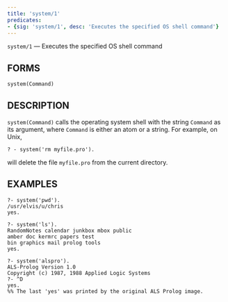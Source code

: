 ```yaml
---
title: 'system/1'
predicates:
- {sig: 'system/1', desc: 'Executes the specified OS shell command'}
---
```

`system/1` — Executes the specified OS shell command


## FORMS

```
system(Command)
```

## DESCRIPTION

`system(Command)` calls the operating system shell with the string `Command` as its argument, where `Command` is either an atom or a string. For example, on Unix,

```
? - system('rm myfile.pro').
```
will delete the file `myfile.pro` from the current directory.


## EXAMPLES

```
?- system('pwd').
/usr/elvis/u/chris
yes.

?- system('ls').
RandomNotes calendar junkbox mbox public
amber doc kermrc papers test
bin graphics mail prolog tools
yes.

?- system('alspro').
ALS-Prolog Version 1.0
Copyright (c) 1987, 1988 Applied Logic Systems
?- ^D
yes.
%% The last 'yes' was printed by the original ALS Prolog image.
```
